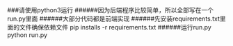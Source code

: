 ###请使用python3运行
######因为后端程序比较简单，所以全部写在一个run.py里面
######大部分代码都是前端实现
######先安装requirements.txt里面的文件确保依赖文件
      pip installs -r requirements.txt
######运行run.py
      python run.py
